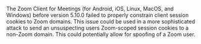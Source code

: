 The Zoom Client for Meetings (for Android, iOS, Linux, MacOS, and Windows) before version 5.10.0 failed to properly constrain client session cookies to Zoom domains. This issue could be used in a more sophisticated attack to send an unsuspecting users Zoom-scoped session cookies to a non-Zoom domain. This could potentially allow for spoofing of a Zoom user.